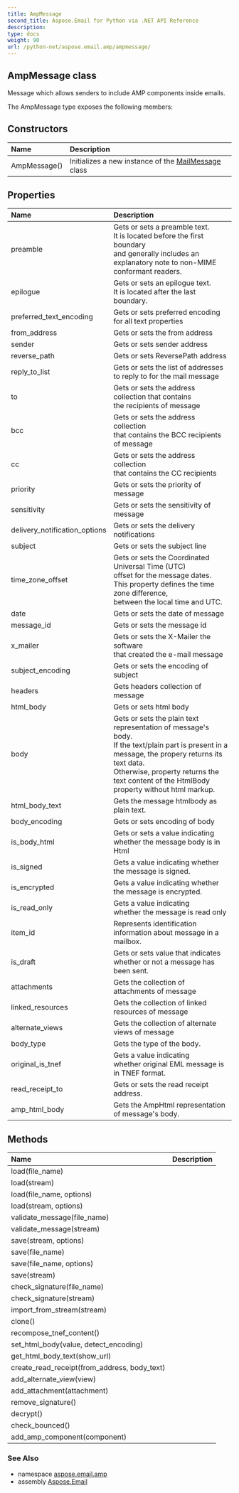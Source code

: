 ```yaml
---
title: AmpMessage
second_title: Aspose.Email for Python via .NET API Reference
description: 
type: docs
weight: 90
url: /python-net/aspose.email.amp/ampmessage/
---
```


## AmpMessage class

Message which allows senders to include AMP components inside emails.

The AmpMessage type exposes the following members:
## Constructors
| Name | Description |
| :- | :- |
|AmpMessage()|Initializes a new instance of the [MailMessage](/python-net/aspose.email/mailmessage/) class|
## Properties
| Name | Description |
| :- | :- |
|preamble|Gets or sets a preamble text.<br/>            It is located before the first boundary<br/>            and generally includes an explanatory note to non-MIME conformant readers.|
|epilogue|Gets or sets an epilogue text.<br/>            It is located after the last boundary.|
|preferred_text_encoding|Gets or sets preferred encoding for all text properties|
|from_address|Gets or sets the from address|
|sender|Gets or sets sender address|
|reverse_path|Gets or sets ReversePath address|
|reply_to_list|Gets or sets the list of addresses <br/>            to reply to for the mail message|
|to|Gets or sets the address collection that contains <br/>            the recipients of message|
|bcc|Gets or sets the address collection <br/>            that contains the BCC recipients of message|
|cc|Gets or sets the address collection <br/>            that contains the CC recipients|
|priority|Gets or sets the priority of message|
|sensitivity|Gets or sets the sensitivity of message|
|delivery_notification_options|Gets or sets the delivery notifications|
|subject|Gets or sets the subject line|
|time_zone_offset|Gets or sets the Coordinated Universal Time (UTC) <br/>            offset for the message dates.<br/>            This property defines the time zone difference, <br/>            between the local time and UTC.|
|date|Gets or sets the date of message|
|message_id|Gets or sets the message id|
|x_mailer|Gets or sets the X-Mailer the software <br/>            that created the e-mail message|
|subject_encoding|Gets or sets the encoding of subject|
|headers|Gets headers collection of message|
|html_body|Gets or sets html body|
|body|Gets or sets the plain text representation of message's body.<br/>            If the text/plain part is present in a message, the propery returns its text data.<br/>            Otherwise, property returns the text content of the HtmlBody property without html markup.|
|html_body_text|Gets the message htmlbody as plain text.|
|body_encoding|Gets or sets encoding of body|
|is_body_html|Gets or sets a value indicating <br/>            whether the message body is in Html|
|is_signed|Gets a value indicating whether the message is signed.|
|is_encrypted|Gets a value indicating whether the message is encrypted.|
|is_read_only|Gets a value indicating <br/>            whether the message is read only|
|item_id|Represents identification information about message in a mailbox.|
|is_draft|Gets or sets value that indicates whether or not a message has been sent.|
|attachments|Gets the collection of attachments of message|
|linked_resources|Gets the collection of linked resources of message|
|alternate_views|Gets the collection of alternate views of message|
|body_type|Gets the type of the body.|
|original_is_tnef|Gets a value indicating <br/>            whether original EML message is in TNEF format.|
|read_receipt_to|Gets or sets the read receipt address.|
|amp_html_body|Gets the AmpHtml representation of message's body.|
## Methods
| Name | Description |
| :- | :- |
|load(file_name)|  |
|load(stream)|  |
|load(file_name, options)|  |
|load(stream, options)|  |
|validate_message(file_name)|  |
|validate_message(stream)|  |
|save(stream, options)|  |
|save(file_name)|  |
|save(file_name, options)|  |
|save(stream)|  |
|check_signature(file_name)|  |
|check_signature(stream)|  |
|import_from_stream(stream)|  |
|clone()|  |
|recompose_tnef_content()|  |
|set_html_body(value, detect_encoding)|  |
|get_html_body_text(show_url)|  |
|create_read_receipt(from_address, body_text)|  |
|add_alternate_view(view)|  |
|add_attachment(attachment)|  |
|remove_signature()|  |
|decrypt()|  |
|check_bounced()|  |
|add_amp_component(component)|  |

### See Also

* namespace [aspose.email.amp](/python-net/aspose.email.amp/)
* assembly [Aspose.Email](/python-net/)

